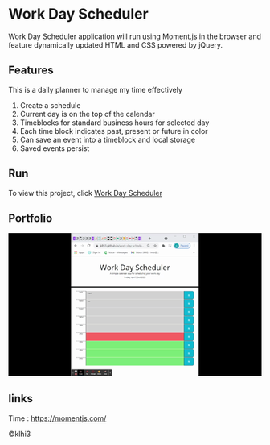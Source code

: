 # Work Day Scheduler
   
  Work Day Scheduler application will run using Moment.js in the browser and feature dynamically updated HTML and CSS powered by jQuery.
  

## Features

This is a daily planner to manage my time effectively

1. Create a schedule
2. Current day is on the top of the calendar
3. Timeblocks for standard business hours for selected day
4. Each time block indicates past, present or future in color 
5. Can save an event into a timeblock and local storage
6. Saved events persist
    
  
 ## Run
To view this project, click [Work Day Scheduler](https://klhi3.github.io/work-day-scheduler/)
  
  
 ## Portfolio
![Work Day Scheduler](./assets/images/page.gif)
  
  
## links
Time : https://momentjs.com/
  
   

:copyright:klhi3

